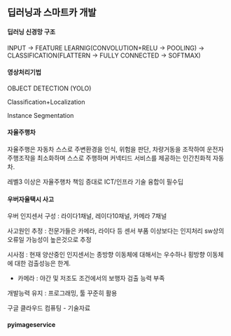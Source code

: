 ## 딥러닝과 스마트카 개발

#### 딥러닝 신경망 구조

INPUT -> FEATURE LEARNIG(CONVOLUTION+RELU -> POOLING) -> CLASSIFICATION(FLATTERN -> FULLY CONNECTED -> SOFTMAX)

#### 영상처리기법

OBJECT DETECTION (YOLO)

Classification+Localization

Instance Segmentation

#### 자율주행차

자율주행은 자동차 스스로 주변환경을 인식, 위험을 판단, 차량거동을 조작하여 운전자 주행조작을 최소화하며 스스로 주행하며 커넥티드 서비스를 제공하는 인간친화적 자동차.

레벨3 이상은 자율주행차 책임 증대로 ICT/인프라 기술 융합이 필수딥

#### 우버자율택시 사고

우버 인지센서 구성 : 라이다1채널, 레이다10채널, 카메라 7채널

사고원인 추정 : 전문가들은 카메라, 라이다 등 센서 부품 이상보다는 인지처리 sw상의 오류일 가능성이 높은것으로 추정

시사점 : 현재 양산중인 인지센서는 종방향 이동체에 대해서는 우수하나 횡방향 이동체에 대한 검출성능은 한계. 

- 카메라 : 야간 및 저조도 조건에서의 보행자 검출 능력 부족

개발능력 유지 : 프로그래밍, 툴 꾸준히 활용

구글 클라우드 컴퓨팅 - 기술자료

#### pyimageservice



